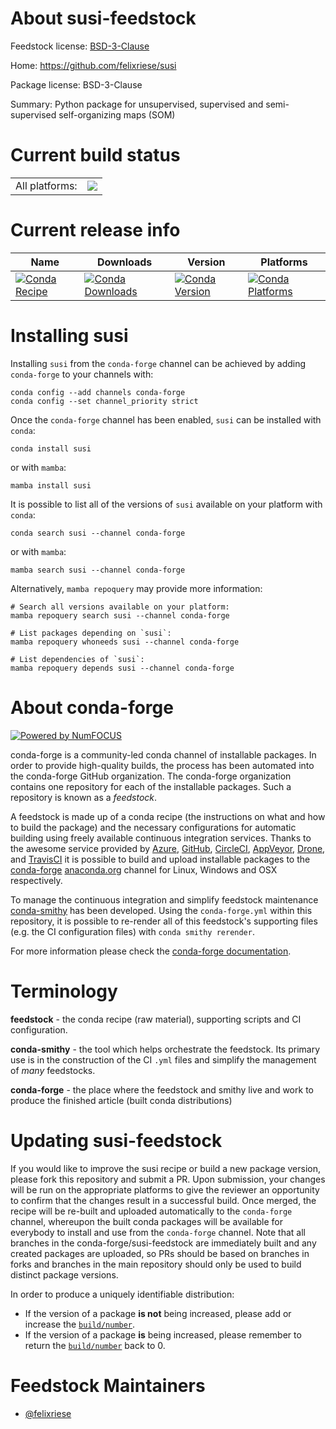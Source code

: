 About susi-feedstock
====================

Feedstock license: [BSD-3-Clause](https://github.com/conda-forge/susi-feedstock/blob/main/LICENSE.txt)

Home: https://github.com/felixriese/susi

Package license: BSD-3-Clause

Summary: Python package for unsupervised, supervised and semi-supervised self-organizing maps (SOM)

Current build status
====================


<table><tr><td>All platforms:</td>
    <td>
      <a href="https://dev.azure.com/conda-forge/feedstock-builds/_build/latest?definitionId=12262&branchName=main">
        <img src="https://dev.azure.com/conda-forge/feedstock-builds/_apis/build/status/susi-feedstock?branchName=main">
      </a>
    </td>
  </tr>
</table>

Current release info
====================

| Name | Downloads | Version | Platforms |
| --- | --- | --- | --- |
| [![Conda Recipe](https://img.shields.io/badge/recipe-susi-green.svg)](https://anaconda.org/conda-forge/susi) | [![Conda Downloads](https://img.shields.io/conda/dn/conda-forge/susi.svg)](https://anaconda.org/conda-forge/susi) | [![Conda Version](https://img.shields.io/conda/vn/conda-forge/susi.svg)](https://anaconda.org/conda-forge/susi) | [![Conda Platforms](https://img.shields.io/conda/pn/conda-forge/susi.svg)](https://anaconda.org/conda-forge/susi) |

Installing susi
===============

Installing `susi` from the `conda-forge` channel can be achieved by adding `conda-forge` to your channels with:

```
conda config --add channels conda-forge
conda config --set channel_priority strict
```

Once the `conda-forge` channel has been enabled, `susi` can be installed with `conda`:

```
conda install susi
```

or with `mamba`:

```
mamba install susi
```

It is possible to list all of the versions of `susi` available on your platform with `conda`:

```
conda search susi --channel conda-forge
```

or with `mamba`:

```
mamba search susi --channel conda-forge
```

Alternatively, `mamba repoquery` may provide more information:

```
# Search all versions available on your platform:
mamba repoquery search susi --channel conda-forge

# List packages depending on `susi`:
mamba repoquery whoneeds susi --channel conda-forge

# List dependencies of `susi`:
mamba repoquery depends susi --channel conda-forge
```


About conda-forge
=================

[![Powered by
NumFOCUS](https://img.shields.io/badge/powered%20by-NumFOCUS-orange.svg?style=flat&colorA=E1523D&colorB=007D8A)](https://numfocus.org)

conda-forge is a community-led conda channel of installable packages.
In order to provide high-quality builds, the process has been automated into the
conda-forge GitHub organization. The conda-forge organization contains one repository
for each of the installable packages. Such a repository is known as a *feedstock*.

A feedstock is made up of a conda recipe (the instructions on what and how to build
the package) and the necessary configurations for automatic building using freely
available continuous integration services. Thanks to the awesome service provided by
[Azure](https://azure.microsoft.com/en-us/services/devops/), [GitHub](https://github.com/),
[CircleCI](https://circleci.com/), [AppVeyor](https://www.appveyor.com/),
[Drone](https://cloud.drone.io/welcome), and [TravisCI](https://travis-ci.com/)
it is possible to build and upload installable packages to the
[conda-forge](https://anaconda.org/conda-forge) [anaconda.org](https://anaconda.org/)
channel for Linux, Windows and OSX respectively.

To manage the continuous integration and simplify feedstock maintenance
[conda-smithy](https://github.com/conda-forge/conda-smithy) has been developed.
Using the ``conda-forge.yml`` within this repository, it is possible to re-render all of
this feedstock's supporting files (e.g. the CI configuration files) with ``conda smithy rerender``.

For more information please check the [conda-forge documentation](https://conda-forge.org/docs/).

Terminology
===========

**feedstock** - the conda recipe (raw material), supporting scripts and CI configuration.

**conda-smithy** - the tool which helps orchestrate the feedstock.
                   Its primary use is in the construction of the CI ``.yml`` files
                   and simplify the management of *many* feedstocks.

**conda-forge** - the place where the feedstock and smithy live and work to
                  produce the finished article (built conda distributions)


Updating susi-feedstock
=======================

If you would like to improve the susi recipe or build a new
package version, please fork this repository and submit a PR. Upon submission,
your changes will be run on the appropriate platforms to give the reviewer an
opportunity to confirm that the changes result in a successful build. Once
merged, the recipe will be re-built and uploaded automatically to the
`conda-forge` channel, whereupon the built conda packages will be available for
everybody to install and use from the `conda-forge` channel.
Note that all branches in the conda-forge/susi-feedstock are
immediately built and any created packages are uploaded, so PRs should be based
on branches in forks and branches in the main repository should only be used to
build distinct package versions.

In order to produce a uniquely identifiable distribution:
 * If the version of a package **is not** being increased, please add or increase
   the [``build/number``](https://docs.conda.io/projects/conda-build/en/latest/resources/define-metadata.html#build-number-and-string).
 * If the version of a package **is** being increased, please remember to return
   the [``build/number``](https://docs.conda.io/projects/conda-build/en/latest/resources/define-metadata.html#build-number-and-string)
   back to 0.

Feedstock Maintainers
=====================

* [@felixriese](https://github.com/felixriese/)


